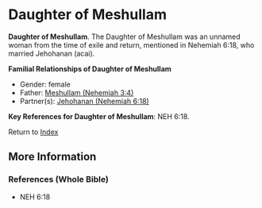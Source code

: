 # Daughter of Meshullam
**Daughter of Meshullam**. 
The Daughter of Meshullam was an unnamed woman from the time of exile and return, mentioned in Nehemiah 6:18, who married Jehohanan (acai). 




**Familial Relationships of Daughter of Meshullam**


* Gender: female
* Father: [Meshullam (Nehemiah 3:4)](Meshullam.12.md)
* Partner(s): [Jehohanan (Nehemiah 6:18)](Jehohanan.6.md)




**Key References for Daughter of Meshullam**: 
NEH 6:18. 






Return to [Index](00-Index.md)

## More Information

### References (Whole Bible)

* NEH 6:18



